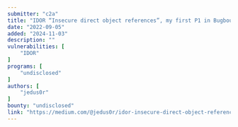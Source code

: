 ```yaml
---
submitter: "c2a"
title: "IDOR “Insecure direct object references”, my first P1 in Bugbounty"
date: "2022-09-05"
added: "2024-11-03"
description: ""
vulnerabilities: [
    "IDOR"
]
programs: [
    "undisclosed"
]
authors: [
    "jedus0r"
]
bounty: "undisclosed"
link: "https://medium.com/@jedus0r/idor-insecure-direct-object-references-my-first-p1-in-bugbounty-fb01f50e25df"
---
```




